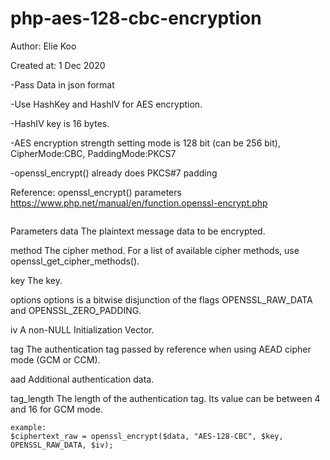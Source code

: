# php-aes-128-cbc-encryption

Author: Elie Koo


Created at: 1 Dec 2020




-Pass Data in json format

-Use HashKey and HashIV for AES encryption.

-HashIV key is 16 bytes.

-AES encryption strength setting mode is 128 bit (can be 256 bit), CipherMode:CBC, PaddingMode:PKCS7

-openssl_encrypt() already does PKCS#7 padding



Reference: openssl_encrypt() parameters https://www.php.net/manual/en/function.openssl-encrypt.php

``` ( string $data , string $method , string $key [, int $options = 0 [, string $iv = "" [, string &$tag = NULL [, string $aad = "" [, int $tag_length = 16 ]]]]] ) : string|false

```

Parameters
data
The plaintext message data to be encrypted.

method
The cipher method. For a list of available cipher methods, use openssl_get_cipher_methods().

key
The key.

options
options is a bitwise disjunction of the flags OPENSSL_RAW_DATA and OPENSSL_ZERO_PADDING.

iv
A non-NULL Initialization Vector.

tag
The authentication tag passed by reference when using AEAD cipher mode (GCM or CCM).

aad
Additional authentication data.

tag_length
The length of the authentication tag. Its value can be between 4 and 16 for GCM mode.

```
example:
$ciphertext_raw = openssl_encrypt($data, "AES-128-CBC", $key, OPENSSL_RAW_DATA, $iv);
```
